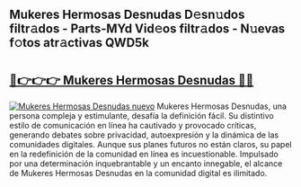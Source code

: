 ## Mukeres Hermosas Desnudas D𝚎sn𝚞dos filtr𝚊dos - Parts-MYd Vid𝚎os filtr𝚊dos - N𝚞evas f𝚘tos atr𝚊ctivas QWD5k

# <h2><a href="http://mb5nfsf.tromn.icu/?c=Mukeres+Hermosas+Desnudas">🔗👉👉👉 Mukeres Hermosas Desnudas 🔗🔗</a></h2>

[![Mukeres Hermosas Desnudas nuevo](https://i.imgur.com/pEAQMta.gif)](http://mb5nfsf.tromn.icu/?c=Mukeres+Hermosas+Desnudas)
Mukeres Hermosas Desnudas, una persona compleja y estimulante, desafía la definición fácil. Su distintivo estilo de comunicación en línea ha cautivado y provocado críticas, generando debates sobre privacidad, autoexpresión y la dinámica de las comunidades digitales. Aunque sus planes futuros no están claros, su papel en la redefinición de la comunidad en línea es incuestionable. Impulsado por una determinación inquebrantable y un encanto innegable, el alcance de Mukeres Hermosas Desnudas en la comunidad digital es ilimitado.
